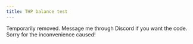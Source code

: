 ```yaml
---
title: THP balance test
---
```


Temporarily removed.
Message me through Discord if you want the code.
Sorry for the inconvenience caused!
